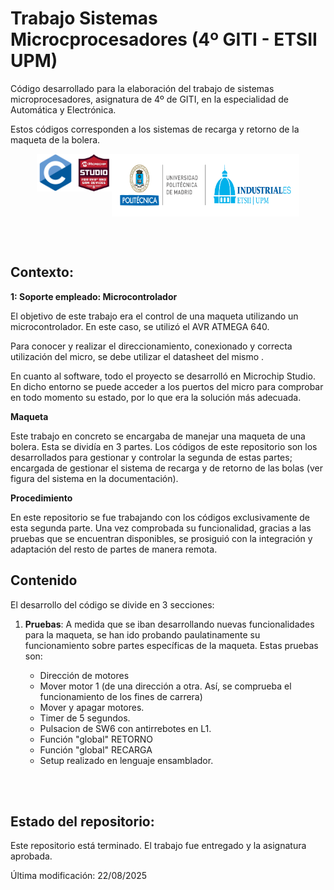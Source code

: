 # Trabajo Sistemas Microcprocesadores (4º GITI - ETSII UPM) 

Código desarrollado para la elaboración del trabajo de sistemas microprocesadores, asignatura de 4º de GITI, en la especialidad de Automática y Electrónica. 

Estos códigos corresponden a los sistemas de recarga y retorno de la maqueta de la bolera. 

<div style="display: flex; justify-content: center;">
<img src="https://github.com/jimmyperezp/jimmyperezp/blob/main/c-original.svg" alt="c++" width="60" height="60"/>  
<img src="https://github.com/jimmyperezp/jimmyperezp/blob/main/MStudio_logo.png" alt="microchip" width ="60" height="60"/> 
<img src="https://github.com/jimmyperezp/Programacion_de_sistemas/blob/main/logo%20escuela.png" alt="logo industriales" width="300" height="100"/>

</div>

<br><br>

## Contexto: 

**1: Soporte empleado: Microcontrolador**

El objetivo de este trabajo era el control de una maqueta utilizando un microcontrolador. En este caso, se utilizó el AVR ATMEGA 640.

Para conocer y realizar el direccionamiento, conexionado y correcta utilización del micro, se debe utilizar el datasheet del mismo .

En cuanto al software, todo el proyecto se desarrolló en Microchip Studio. En dicho entorno se puede acceder a los puertos del micro para comprobar en todo momento su estado, por lo que era la solución más adecuada.

**Maqueta**

Este trabajo en concreto se encargaba de manejar una maqueta de una bolera. Esta se dividía en 3 partes. 
Los códigos de este repositorio son los desarrollados para gestionar y controlar la segunda de estas partes; encargada de gestionar el sistema de recarga y de retorno de las bolas (ver figura del sistema en la documentación).

**Procedimiento**

En este repositorio se fue trabajando con los códigos exclusivamente de esta segunda parte. Una vez comprobada su funcionalidad, gracias a las pruebas que se encuentran disponibles, se prosiguió con la integración y adaptación del resto de partes de manera remota. 



## Contenido

El desarrollo del código se divide en 3 secciones: 

1. **Pruebas**: A medida que se iban desarrollando nuevas funcionalidades para la maqueta, se han ido probando paulatinamente su funcionamiento sobre partes específicas de la maqueta. Estas pruebas son: 


    - Dirección de motores
    - Mover motor 1 (de una dirección a otra. Así, se comprueba el funcionamiento de los fines de carrera)
    - Mover y apagar motores.
    - Timer de 5 segundos. 
    - Pulsacion de SW6 con antirrebotes en L1.
    - Función "global" RETORNO
    - Función "global" RECARGA
    - Setup realizado en lenguaje ensamblador.

<br><br>

## Estado del repositorio: 
Este repositorio está terminado. El trabajo fue entregado y la asignatura aprobada.

Última modificación: 22/08/2025
